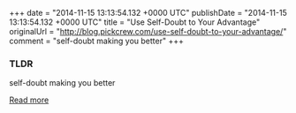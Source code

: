 +++
date = "2014-11-15 13:13:54.132 +0000 UTC"
publishDate = "2014-11-15 13:13:54.132 +0000 UTC"
title = "Use Self-Doubt to Your Advantage"
originalUrl = "http://blog.pickcrew.com/use-self-doubt-to-your-advantage/"
comment = "self-doubt making you better"
+++

### TLDR

self-doubt making you better

[Read more](http://blog.pickcrew.com/use-self-doubt-to-your-advantage/)

